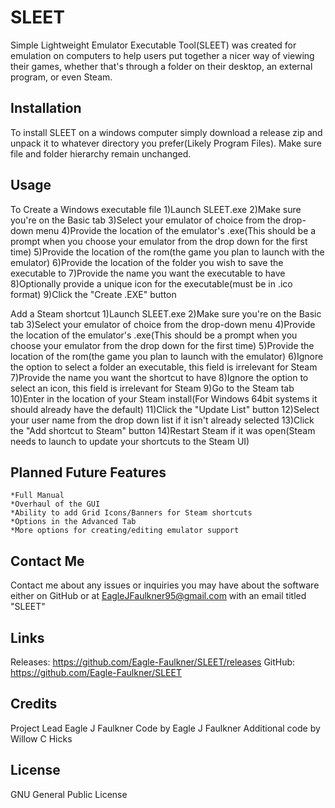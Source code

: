 # SLEET
Simple Lightweight Emulator Executable Tool(SLEET) was created for emulation on computers to help users put together a nicer way of viewing their games, whether that's through a folder on their desktop, an external program, or even Steam.

## Installation

To install SLEET on a windows computer simply download a release zip and unpack it to whatever directory you prefer(Likely Program Files).  Make sure file and folder hierarchy remain unchanged.

## Usage

To Create a Windows executable file
    1)Launch SLEET.exe
    2)Make sure you're on the Basic tab
    3)Select your emulator of choice from the drop-down menu
    4)Provide the location of the emulator's .exe(This should be a prompt when you choose your emulator from the drop down for the first time)
    5)Provide the location of the rom(the game you plan to launch with the emulator)
    6)Provide the location of the folder you wish to save the executable to
    7)Provide the name you want the executable to have
    8)Optionally provide a unique icon for the executable(must be in .ico format)
    9)Click the "Create .EXE" button

Add a Steam shortcut
    1)Launch SLEET.exe
    2)Make sure you're on the Basic tab
    3)Select your emulator of choice from the drop-down menu
    4)Provide the location of the emulator's .exe(This should be a prompt when you choose your emulator from the drop down for the first time)
    5)Provide the location of the rom(the game you plan to launch with the emulator)
    6)Ignore the option to select a folder an executable, this field is irrelevant for Steam
    7)Provide the name you want the shortcut to have
    8)Ignore the option to select an icon, this field is irrelevant for Steam
    9)Go to the Steam tab
    10)Enter in the location of your Steam install(For Windows 64bit systems it should already have the default)
    11)Click the "Update List" button
    12)Select your user name from the drop down list if it isn't already selected
    13)Click the "Add shortcut to Steam" button
    14)Restart Steam if it was open(Steam needs to launch to update your shortcuts to the Steam UI)

## Planned Future Features

    *Full Manual
    *Overhaul of the GUI
    *Ability to add Grid Icons/Banners for Steam shortcuts
    *Options in the Advanced Tab
    *More options for creating/editing emulator support
    
## Contact Me

Contact me about any issues or inquiries you may have about the software either on GitHub or at EagleJFaulkner95@gmail.com with an email titled "SLEET"

## Links

Releases:
    https://github.com/Eagle-Faulkner/SLEET/releases
GitHub:
    https://github.com/Eagle-Faulkner/SLEET

## Credits

Project Lead Eagle J Faulkner
Code by Eagle J Faulkner
Additional code by Willow C Hicks

## License

GNU General Public License
